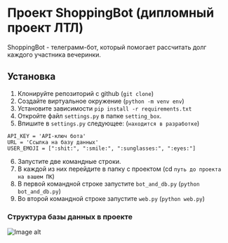 # Проект ShoppingBot (дипломный проект ЛТЛ)

ShoppingBot - телеграмм-бот, который помогает рассчитать долг каждого участника вечеринки.

## Установка

1. Клонируйте репозиторий с github (`git clone`)
2. Создайте виртуальное окружение (`python -m venv env`)
3. Установите зависимости `pip install -r requirements.txt`
4. Откройте файл `settings.py` в папке `setting_box`.
5. Впишите в `settings.py` следующее: (`находится в разработке`)
```
API_KEY = 'API-ключ бота'
URL = 'Ссылка на базу данных'
USER_EMOJI = [":shit:", ":smile:", ":sunglasses:", ":eyes:"]
```
6. Запустите две командные строки.
7. В каждой из них перейдите в папку с проектом (cd `путь до проекта на вашем ПК`)
8. В первой командной строке запустите `bot_and_db.py` (`python bot_and_db.py`)
9. Во второй командной строке запустите `web.py` (`python web.py`)

### Структура базы данных в проекте

![Image alt](https://github.com/Vladislav-opto/Shopping_Bot_Final/tree/main/images/bd_structure.JPG)
